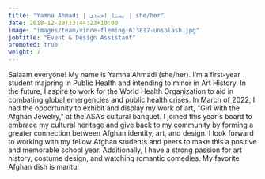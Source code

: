 ```yaml
---
title: "Yamna Ahmadi | یسنا احمدی | she/her"
date: 2018-12-20T13:44:23+10:00
image: "images/team/vince-fleming-613817-unsplash.jpg"
jobtitle: "Event & Design Assistant"
promoted: true
weight: 7
---
```


Salaam everyone! My name is Yamna Ahmadi (she/her). I’m a first-year student majoring in Public Health and intending to minor in Art History. In the future, I aspire to work for the World Health Organization to aid in combating global emergencies and public health crises. In March of 2022, I had the opportunity to exhibit and display my work of art, "Girl with the Afghan Jewelry," at the ASA’s cultural banquet. I joined this year's board to embrace my cultural heritage and give back to my community by forming a greater connection between Afghan identity, art, and design. I look forward to working with my fellow Afghan students and peers to make this a positive and memorable school year. Additionally, I have a strong passion for art history, costume design, and watching romantic comedies. My favorite Afghan dish is mantu!
